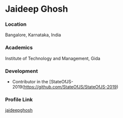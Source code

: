 # Jaideep Ghosh

### Location

Bangalore, Karnataka, India

### Academics

Institute of Technology and Management, Gida

### Development

- Contributor in the [StateOfJS-2019(https://github.com/StateOfJS/StateOfJS-2019)

### Profile Link

[jaideepghosh](https://github.com/jaideepghosh)
